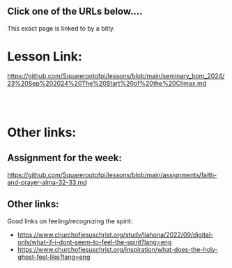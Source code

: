 ## Click one of the URLs below....

This exact page is linked to by a bitly.

# Lesson Link: 
https://github.com/Squarerootofpi/lessons/blob/main/seminary_bom_2024/23%20Sep%202024%20The%20Start%20of%20the%20Climax.md


<br>

<br>

# Other links:

## Assignment for the week:

https://github.com/Squarerootofpi/lessons/blob/main/assignments/faith-and-prayer-alma-32-33.md

## Other links:

Good links on feeling/recognizing the spirit:
- https://www.churchofjesuschrist.org/study/liahona/2022/09/digital-only/what-if-i-dont-seem-to-feel-the-spirit?lang=eng
- https://www.churchofjesuschrist.org/inspiration/what-does-the-holy-ghost-feel-like?lang=eng

